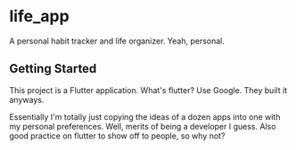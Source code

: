# life_app

A personal habit tracker and life organizer. Yeah, personal.

## Getting Started

This project is a Flutter application. What's flutter? Use Google. They built it anyways.

Essentially I'm totally just copying the ideas of a dozen apps into one with my personal preferences. Well, merits of being a developer I guess. Also good practice on flutter to show off to people, so why not?